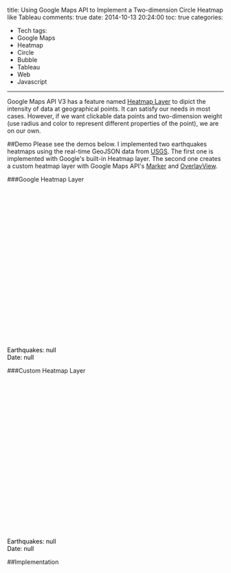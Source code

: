 title: Using Google Maps API to Implement a Two-dimension Circle Heatmap like Tableau
comments: true
date: 2014-10-13 20:24:00
toc: true
categories:
- Tech
tags:
- Google Maps
- Heatmap
- Circle
- Bubble
- Tableau
- Web
- Javascript
---
Google Maps API V3 has a feature named [Heatmap Layer](https://developers.google.com/maps/documentation/javascript/heatmaplayer) to dipict the intensity of data at geographical points. It can satisfy our needs in most cases. However, if we want clickable data points and two-dimension weight (use radius and color to represent different properties of the point), we are on our own.
<!-- more -->

##Demo
Please see the demos below. I implemented two earthquakes heatmaps using the real-time GeoJSON data from [USGS](http://earthquake.usgs.gov/earthquakes/feed/v1.0/geojson.php). 
The first one is implemented with Google's built-in Heatmap layer. 
The second one creates a custom heatmap layer with Google Maps API's [Marker](https://developers.google.com/maps/documentation/javascript/markers) and [OverlayView](https://developers.google.com/maps/documentation/javascript/reference#OverlayView).

###Google Heatmap Layer

<div style="position:relative; margin:auto;height:400px; width:800px;">
    <div id='google-heatmap' style="height:100%; width:100%;"></div>
    <div style="position:absolute; bottom:0px; left: 0px; color:#000">
        Earthquakes: <span class='num'>null</span><br/>
        Date: <span class='time'>null</span>
    </div>
</div>

###Custom Heatmap Layer

<div style="position:relative; margin:auto;height:400px; width:800px;">
    <div id='map' style="height:100%; width:100%;"></div>
    <div style="position:absolute; bottom:0px; left: 0px; color:#000">
        Earthquakes: <span class='num'>null</span><br/>
        Date: <span class='time'>null</span>
    </div>
</div>

<script src="https://code.jquery.com/jquery-2.1.1.min.js"></script>
<script src="https://maps.googleapis.com/maps/api/js?libraries=visualization&sensor=true"></script>
<script src="/downloads/code/rainbowvis.js"></script>
<script src="/downloads/code/circleheatmap.js"></script>
<script src="/downloads/code/heatmap_post.js"></script>

##Implementation


